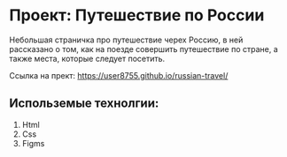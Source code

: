 # Проект: Путешествие по России

Небольшая страничка про путешествие черех Россию, в ней рассказано о том, как на поезде совершить путешествие по стране, а также места, которые следует посетить.

Ссылка на прект: https://user8755.github.io/russian-travel/

## Использемые технолгии:
1. Html
2. Css
3. Figms
